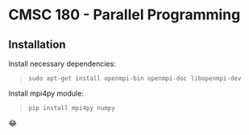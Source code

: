 # CMSC 180 - Parallel Programming

## Installation

Install necessary dependencies:
> ` sudo apt-get install openmpi-bin openmpi-doc libopenmpi-dev `

Install mpi4py module:
> ` pip install mpi4py numpy `

:joy:
